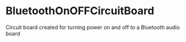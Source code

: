 # BluetoothOnOFFCircuitBoard
Circuit board created for turning power on and off to a Bluetooth audio board

